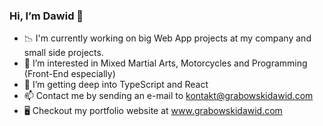 ### Hi, I’m Dawid 🤠

- 📉 I'm currently working on big Web App projects at my company and small side projects.
- 👀 I’m interested in Mixed Martial Arts, Motorcycles and Programming (Front-End especially)
- 🌱 I’m getting deep into TypeScript and React
- 📫 Contact me by sending an e-mail to kontakt@grabowskidawid.com
- 🖥 Checkout my portfolio website at www.grabowskidawid.com
